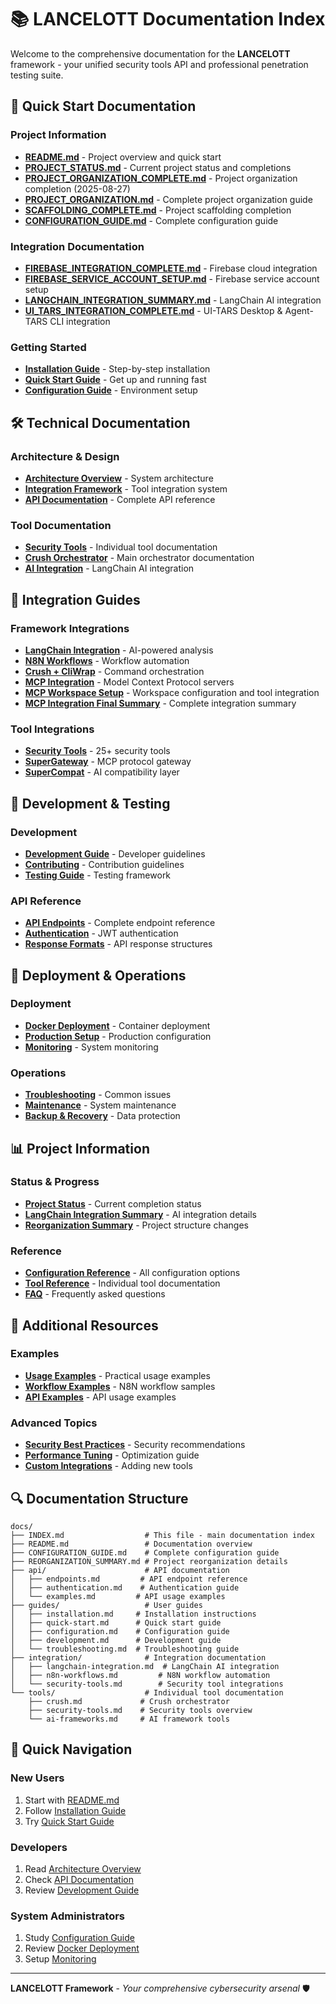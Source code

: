 # 📚 LANCELOTT Documentation Index

Welcome to the comprehensive documentation for the **LANCELOTT** framework - your unified security tools API and professional penetration testing suite.

## 🎯 **Quick Start Documentation**

### Project Information

- **[README.md](../README.md)** - Project overview and quick start
- **[PROJECT_STATUS.md](PROJECT_STATUS.md)** - Current project status and completions
- **[PROJECT_ORGANIZATION_COMPLETE.md](organization/PROJECT_ORGANIZATION_COMPLETE.md)** - Project organization completion (2025-08-27)
- **[PROJECT_ORGANIZATION.md](PROJECT_ORGANIZATION.md)** - Complete project organization guide
- **[SCAFFOLDING_COMPLETE.md](SCAFFOLDING_COMPLETE.md)** - Project scaffolding completion
- **[CONFIGURATION_GUIDE.md](CONFIGURATION_GUIDE.md)** - Complete configuration guide

### Integration Documentation

- **[FIREBASE_INTEGRATION_COMPLETE.md](FIREBASE_INTEGRATION_COMPLETE.md)** - Firebase cloud integration
- **[FIREBASE_SERVICE_ACCOUNT_SETUP.md](FIREBASE_SERVICE_ACCOUNT_SETUP.md)** - Firebase service account setup
- **[LANGCHAIN_INTEGRATION_SUMMARY.md](LANGCHAIN_INTEGRATION_SUMMARY.md)** - LangChain AI integration
- **[UI_TARS_INTEGRATION_COMPLETE.md](integration/UI_TARS_INTEGRATION_COMPLETE.md)** - UI-TARS Desktop & Agent-TARS CLI integration

### Getting Started

- **[Installation Guide](guides/installation.md)** - Step-by-step installation
- **[Quick Start Guide](guides/quick-start.md)** - Get up and running fast
- **[Configuration Guide](guides/configuration.md)** - Environment setup

## 🛠️ **Technical Documentation**

### Architecture & Design

- **[Architecture Overview](guides/architecture.md)** - System architecture
- **[Integration Framework](integration/)** - Tool integration system
- **[API Documentation](api/)** - Complete API reference

### Tool Documentation

- **[Security Tools](tools/)** - Individual tool documentation
- **[Crush Orchestrator](tools/crush.md)** - Main orchestrator documentation
- **[AI Integration](integration/ai-frameworks.md)** - LangChain AI integration

## 🔌 **Integration Guides**

### Framework Integrations

- **[LangChain Integration](integration/langchain-integration.md)** - AI-powered analysis
- **[N8N Workflows](integration/n8n-workflows.md)** - Workflow automation
- **[Crush + CliWrap](integration/crush-cliwrap.md)** - Command orchestration
- **[MCP Integration](guides/MCP_INTEGRATION.md)** - Model Context Protocol servers
- **[MCP Workspace Setup](guides/MCP_WORKSPACE_SETUP.md)** - Workspace configuration and tool integration
- **[MCP Integration Final Summary](guides/MCP_INTEGRATION_FINAL_SUMMARY.md)** - Complete integration summary

### Tool Integrations

- **[Security Tools](integration/security-tools.md)** - 25+ security tools
- **[SuperGateway](integration/supergateway.md)** - MCP protocol gateway
- **[SuperCompat](integration/supercompat.md)** - AI compatibility layer

## 🧪 **Development & Testing**

### Development

- **[Development Guide](guides/development.md)** - Developer guidelines
- **[Contributing](../CONTRIBUTING.md)** - Contribution guidelines
- **[Testing Guide](guides/testing.md)** - Testing framework

### API Reference

- **[API Endpoints](api/endpoints.md)** - Complete endpoint reference
- **[Authentication](api/authentication.md)** - JWT authentication
- **[Response Formats](api/responses.md)** - API response structures

## 🚀 **Deployment & Operations**

### Deployment

- **[Docker Deployment](guides/docker-deployment.md)** - Container deployment
- **[Production Setup](guides/production.md)** - Production configuration
- **[Monitoring](guides/monitoring.md)** - System monitoring

### Operations

- **[Troubleshooting](guides/troubleshooting.md)** - Common issues
- **[Maintenance](guides/maintenance.md)** - System maintenance
- **[Backup & Recovery](guides/backup.md)** - Data protection

## 📊 **Project Information**

### Status & Progress

- **[Project Status](../PROJECT_STATUS.md)** - Current completion status
- **[LangChain Integration Summary](../LANGCHAIN_INTEGRATION_SUMMARY.md)** - AI integration details
- **[Reorganization Summary](REORGANIZATION_SUMMARY.md)** - Project structure changes

### Reference

- **[Configuration Reference](api/configuration.md)** - All configuration options
- **[Tool Reference](tools/)** - Individual tool documentation
- **[FAQ](guides/faq.md)** - Frequently asked questions

## 🎨 **Additional Resources**

### Examples

- **[Usage Examples](guides/examples.md)** - Practical usage examples
- **[Workflow Examples](guides/workflow-examples.md)** - N8N workflow samples
- **[API Examples](api/examples.md)** - API usage examples

### Advanced Topics

- **[Security Best Practices](guides/security.md)** - Security recommendations
- **[Performance Tuning](guides/performance.md)** - Optimization guide
- **[Custom Integrations](guides/custom-integrations.md)** - Adding new tools

## 🔍 **Documentation Structure**

```
docs/
├── INDEX.md                  # This file - main documentation index
├── README.md                 # Documentation overview
├── CONFIGURATION_GUIDE.md    # Complete configuration guide
├── REORGANIZATION_SUMMARY.md # Project reorganization details
├── api/                      # API documentation
│   ├── endpoints.md         # API endpoint reference
│   ├── authentication.md    # Authentication guide
│   └── examples.md         # API usage examples
├── guides/                   # User guides
│   ├── installation.md     # Installation instructions
│   ├── quick-start.md      # Quick start guide
│   ├── configuration.md    # Configuration guide
│   ├── development.md      # Development guide
│   └── troubleshooting.md  # Troubleshooting guide
├── integration/              # Integration documentation
│   ├── langchain-integration.md  # LangChain AI integration
│   ├── n8n-workflows.md         # N8N workflow automation
│   └── security-tools.md        # Security tool integrations
└── tools/                    # Individual tool documentation
    ├── crush.md             # Crush orchestrator
    ├── security-tools.md    # Security tools overview
    └── ai-frameworks.md     # AI framework tools
```

## 🏁 **Quick Navigation**

### New Users

1. Start with [README.md](../README.md)
2. Follow [Installation Guide](guides/installation.md)
3. Try [Quick Start Guide](guides/quick-start.md)

### Developers

1. Read [Architecture Overview](guides/architecture.md)
2. Check [API Documentation](api/)
3. Review [Development Guide](guides/development.md)

### System Administrators

1. Study [Configuration Guide](CONFIGURATION_GUIDE.md)
2. Review [Docker Deployment](guides/docker-deployment.md)
3. Setup [Monitoring](guides/monitoring.md)

---

**LANCELOTT Framework** - *Your comprehensive cybersecurity arsenal* 🛡️
